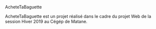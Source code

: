 AcheteTaBaguette

AcheteTaBaguette est un projet réalisé dans le cadre du projet Web de la session Hiver 2019 au Cégép de Matane.
